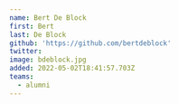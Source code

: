 ```yaml
---
name: Bert De Block
first: Bert
last: De Block
github: 'https://github.com/bertdeblock'
twitter:
image: bdeblock.jpg
added: 2022-05-02T18:41:57.703Z
teams:
  - alumni
---
```

